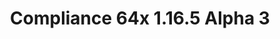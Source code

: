 ---
title: Compliance 64x 1.16.5 Alpha 3
permalink: /article/compliance64x/1.16.5/A3
comments: true
comments-id: 1.16.5-64x-Alpha-3
header-img: article/compliance64x/1.16.5-A3.jpg

long_text: Hello everyone! We're back with an update for Compliance 64x on Java and Bedrock Edition! This update is massive because of a lot of exciting textures, such as armors, crops, shulker boxes and much more! Feel free to give us feedback about the new buckets as well for other textures. <br><br> <strong>DISCLAIMER:</strong> As indicated by the Alpha tag, this version very work-in-progress, and as such contains a lot of placeholder textures. It is not the final look of the pack; many textures will have to be edited to match the general stylistic direction of the pack. <br><br> Stay tuned for future updates!

download:
  - CurseForge:
    - https://www.curseforge.com/minecraft/texture-packs/compliance-64x/files/3217031
---